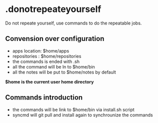 .donotrepeateyourself
=====================

Do not repeate yourself, use commands to do the repeatable jobs.


## Convension over configuration

* apps location: $home/apps
* repositories : $home/repositories
* the commands is ended with .sh
* all the command will be ln to $home/bin
* all the notes will be put to $home/notes by default

**$home is the current user home directory**


## Commands introduction

* the commands will be link to $home/bin via install.sh script
* syncmd will git pull and install again to synchrounize the commands
